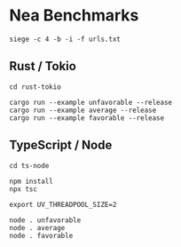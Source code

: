 # Nea Benchmarks

```shell
siege -c 4 -b -i -f urls.txt
```

## Rust / Tokio

```shell
cd rust-tokio

cargo run --example unfavorable --release
cargo run --example average --release
cargo run --example favorable --release
```

## TypeScript / Node

```shell
cd ts-node

npm install
npx tsc

export UV_THREADPOOL_SIZE=2

node . unfavorable
node . average
node . favorable
```
